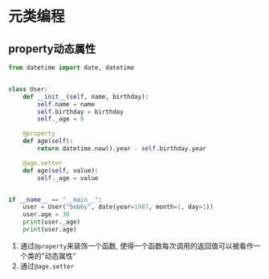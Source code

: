 # 元类编程

## property动态属性
```python
from datetime import date, datetime


class User:
    def __init__(self, name, birthday):
        self.name = name
        self.birthday = birthday
        self._age = 0

    @property
    def age(self):
        return datetime.now().year - self.birthday.year

    @age.setter
    def age(self, value):
        self._age = value


if __name__ == "__main__":
    user = User("bobby", date(year=1987, month=1, day=1))
    user.age = 30
    print(user._age)
    print(user.age)
```
1. 通过`@property`来装饰一个函数, 使得一个函数每次调用的返回值可以被看作一个类的"动态属性"
2. 通过`@age.setter`